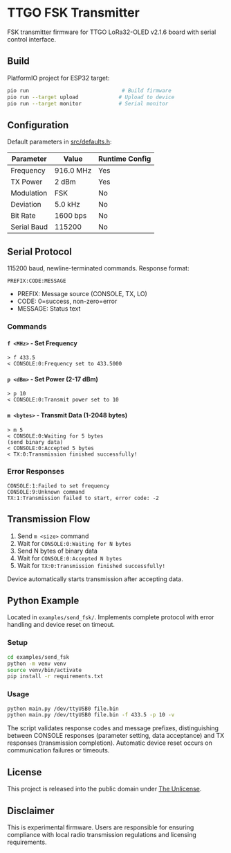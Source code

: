 # TTGO FSK Transmitter

FSK transmitter firmware for TTGO LoRa32-OLED v2.1.6 board with serial
control interface.

## Build

PlatformIO project for ESP32 target:

```bash
pio run                              # Build firmware
pio run --target upload             # Upload to device
pio run --target monitor            # Serial monitor
```

## Configuration

Default parameters in [src/defaults.h](src/defaults.h):

| Parameter | Value | Runtime Config |
|-----------|-------|----------------|
| Frequency | 916.0 MHz | Yes |
| TX Power | 2 dBm | Yes |
| Modulation | FSK | No |
| Deviation | 5.0 kHz | No |
| Bit Rate | 1600 bps | No |
| Serial Baud | 115200 | No |

## Serial Protocol

115200 baud, newline-terminated commands. Response format:

```
PREFIX:CODE:MESSAGE
```

- PREFIX: Message source (CONSOLE, TX, LO)
- CODE: 0=success, non-zero=error
- MESSAGE: Status text

### Commands

#### `f <MHz>` - Set Frequency
```
> f 433.5
< CONSOLE:0:Frequency set to 433.5000
```

#### `p <dBm>` - Set Power (2-17 dBm)
```
> p 10
< CONSOLE:0:Transmit power set to 10
```

#### `m <bytes>` - Transmit Data (1-2048 bytes)
```
> m 5
< CONSOLE:0:Waiting for 5 bytes
(send binary data)
< CONSOLE:0:Accepted 5 bytes
< TX:0:Transmission finished successfully!
```

### Error Responses
```
CONSOLE:1:Failed to set frequency
CONSOLE:9:Unknown command
TX:1:Transmission failed to start, error code: -2
```

## Transmission Flow

1. Send `m <size>` command
2. Wait for `CONSOLE:0:Waiting for N bytes`
3. Send N bytes of binary data
4. Wait for `CONSOLE:0:Accepted N bytes`
5. Wait for `TX:0:Transmission finished successfully!`

Device automatically starts transmission after accepting data.

## Python Example

Located in `examples/send_fsk/`. Implements complete protocol with error
handling and device reset on timeout.

### Setup
```bash
cd examples/send_fsk
python -m venv venv
source venv/bin/activate
pip install -r requirements.txt
```

### Usage
```bash
python main.py /dev/ttyUSB0 file.bin
python main.py /dev/ttyUSB0 file.bin -f 433.5 -p 10 -v
```

The script validates response codes and message prefixes, distinguishing
between CONSOLE responses (parameter setting, data acceptance) and TX
responses (transmission completion). Automatic device reset occurs on
communication failures or timeouts.

## License

This project is released into the public domain under [The Unlicense](LICENSE).

## Disclaimer

This is experimental firmware. Users are responsible for ensuring compliance
with local radio transmission regulations and licensing requirements.
